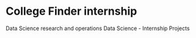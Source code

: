 # College Finder internship
Data Science research and operations
Data Science - Internship Projects
